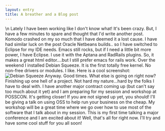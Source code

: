 ```yaml
---
layout: entry
title: A breather and a Blog post
---
```


\n    Lately I have been working like I don't know what! It's been crazy. But, I have a few minutes to spare and thought that I'd write another post.
Komodo crashed on my so much that I have deemed it a lost cause. I have had similar luck on the post Oracle Netbeans builds.. so I have switched to Eclipse for my IDE needs. Emacs still rocks, but if I need a little bit more power, I have Eclipse. I use it with the Aptana and RadRails plugins. So, it makes a great html editor....but I still prefer emacs for rails work.
Over the weekend I installed Debian Squeeze. It is the first totally free kernel. No non-free drivers or modules. I like.
Here is a cool screenshot:
![Debian Squeeze](http://img858.imageshack.us/i/workspace1001.jpg)
Anyway.  Good times.  What else is going on right now?  Finishing up one hell of a project.  Not hard my nature...hard by the folks I have to deal with.  I have another major contract coming up (but can't say too much about it yet) and I am preparing for my session and workshop at POSSCON. It's getting closer! If you are not signed up yet, you should! I'll be giving a talk on using OSS to help run your business on the cheap. My workshop will be a great time where we go over how to use most of the software that I talk about in my session. This is my first time talking a major conference and I am excited about it!
Well, that's all for right now. I'll try and have some cool stuff for you all soon!
  
